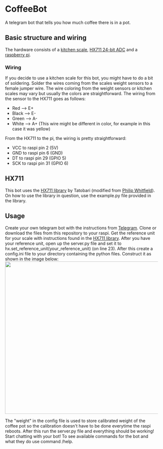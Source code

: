 # CoffeeBot
A telegram bot that tells you how much coffee there is in a pot.

## Basic structure and wiring
The hardware consists of a [kitchen scale](https://www.power.fi/keittio-ja-ruoanlaitto/keittion-pienkoneet/keittiovaaat/senz-se3830h05-keittiovaaka/p-231191/), [HX711 24-bit ADC](https://www.amazon.com/DIYmall-Weighing-Conversion-Sensors-Microcontroller/dp/B010FG9RXO) and a [raspberry pi](https://www.amazon.com/Raspberry-Pi-MS-004-00000024-Model-Board/dp/B01LPLPBS8/ref=sr_1_6?s=pc&ie=UTF8&qid=1541001456&sr=1-6&keywords=raspberry+pi+3).

### Wiring
If you decide to use a kitchen scale for this bot, you might have to do a bit of soldering. Solder the wires coming from the scales weight sensors to a female jumper wire.
The wire coloring from the weight sensors or kitchen scales may vary but usually the colors are straightforward. The wiring from the sensor to the HX711 goes as follows:
- Red --> E+
- Black --> E-
- Green --> A-
- White --> A+ (This wire might be different in color, for example in this case it was yellow)

From the HX711 to the pi, the wiring is pretty straightforward:
- VCC to raspi pin 2 (5V)
- GND to raspi pin 6 (GND)
- DT to raspi pin 29 (GPIO 5)
- SCK to raspi pin 31 (GPIO 6)

## HX711
This bot uses the [HX711 library](https://github.com/tatobari/hx711py) by Tatobari (modified from [Philip Whitfield](https://github.com/underdoeg/)).
On how to use the library in question, use the example.py file provided in the library.

## Usage
Create your own telegram bot with the instructions from [Telegram](https://core.telegram.org/bots).
Clone or download the files from this repository to your raspi. Get the reference unit for your scale with instructions found in the [HX711 library](https://github.com/tatobari/hx711py/blob/master/example.py). After you have your reference unit, open up the server.py file and set it to hx.set_reference_unit(your_reference_unit) (on line 23). After this create a config.ini file to your directory containing the python files. Construct it as shown in the image below:
<br><img src="https://github.com/oskarikotajarvi/CoffeeBot/blob/master/photosForReadme/configSH.png" width="600" height="500">

The "weight" in the config file is used to store calibrated weight of the coffee pot so the calibration doesn't have to be done everytime the raspi reboots.
After this run the server.py file and everything should be working! Start chatting with your bot! To see available commands for the bot and what they do use command /help.
